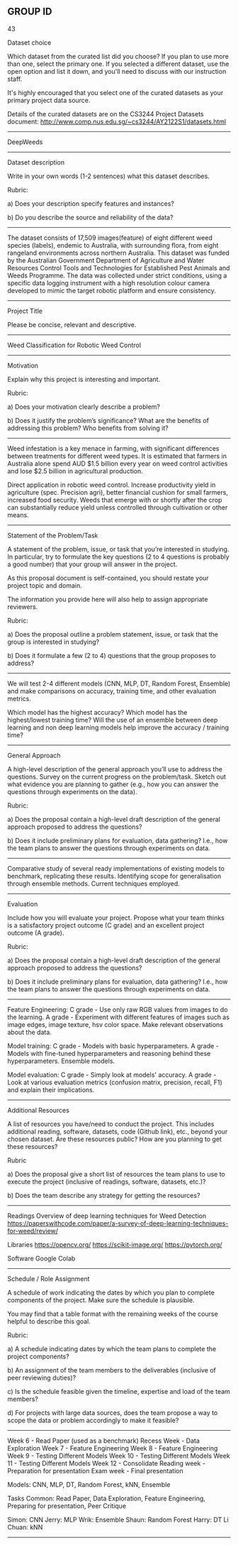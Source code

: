 GROUP ID
---------
43


Dataset choice

Which dataset from the curated list did you choose?  If you plan to use more than one, select the
primary one.  If you selected a different dataset, use the open option and list it down, and you'll
 need to discuss with our instruction staff.

It's highly encouraged that you select one of the curated datasets as your primary project
data source.

Details of the curated datasets are on the CS3244 Project Datasets document: http://www.comp.nus.edu.sg/~cs3244/AY2122S1/datasets.html

---------------------------------

DeepWeeds

---------------------------------


Dataset description

Write in your own words (1-2 sentences) what this dataset describes.

Rubric:

a) Does your description specify features and instances?

b) Do you describe the source and reliability of the data?

---------------------------------

The dataset consists of 17,509 images(feature) of eight different weed species (labels), endemic to Australia, with surrounding flora, from eight rangeland environments across northern Australia. This dataset was funded by the Australian Government Department of Agriculture and Water Resources Control Tools and Technologies for Established Pest Animals and Weeds Programme. The data was collected under strict conditions, using a specific data logging instrument with a high resolution colour camera developed to mimic the target robotic platform and ensure consistency.


---------------------------------

Project Title

Please be concise, relevant and descriptive.

---------------------------------

Weed Classification for Robotic Weed Control


---------------------------------

Motivation

Explain why this project is interesting and important.

Rubric:

a) Does your motivation clearly describe a problem?

b) Does it justify the problem’s significance? What are the benefits of addressing this problem? Who benefits from solving it?

---------------------------------

Weed infestation is a key menace in farming, with significant differences between treatments for different weed types. It is estimated that farmers in Australia alone spend AUD $1.5 billion every year on weed control activities and lose $2.5 billion in agricultural production. 

Direct application in robotic weed control. Increase productivity yield in agriculture (spec. Precision agri), better financial cushion for small farmers, increased food security. 
Weeds that emerge with or shortly after the crop can substantially reduce yield unless controlled through cultivation or other means.

---------------------------------

Statement of the Problem/Task

A statement of the problem, issue, or task that you’re interested in studying. In particular,
try to formulate the key questions (2 to 4 questions is probably a good number) that your group will answer in the project.

As this proposal document is self-contained, you should restate your project topic and domain.

The information you provide here will also help to assign appropriate reviewers.

Rubric:

a) Does the proposal outline a problem statement, issue, or task that the group is interested
in studying?

b) Does it formulate a few (2 to 4) questions that the group proposes to address?

---------------------------------

We will test 2-4 different models (CNN, MLP, DT, Random Forest, Ensemble) and make comparisons on accuracy, training time, and other evaluation metrics.

Which model has the highest accuracy?
Which model has the highest/lowest training time?
Will the use of an ensemble between deep learning and non deep learning models help improve the accuracy / training time?


---------------------------------

General Approach

A high-level description of the general approach you’ll use to address the questions.
Survey on the current progress on the problem/task. Sketch out what evidence you are planning
to gather (e.g., how you can answer the questions through experiments on the data).

Rubric:

a) Does the proposal contain a high-level draft description of the general approach proposed to address the questions?

b) Does it include preliminary plans for evaluation, data gathering? I.e., how the team plans to answer the questions through experiments on data.

---------------------------------

Comparative study of several ready implementations of existing models to benchmark, replicating these results.
Identifying scope for generalisation through ensemble methods.
Current techniques employed.


---------------------------------



Evaluation

Include how you will evaluate your project.
Propose what your team thinks is a satisfactory project outcome (C grade) and an excellent project
outcome (A grade).

Rubric:

a) Does the proposal contain a high-level draft description of the general approach proposed
to address the questions?

b) Does it include preliminary plans for evaluation, data gathering?
I.e., how the team plans to answer the questions through experiments on data.

---------------------------------

Feature Engineering: 
C grade - Use only raw RGB values from images to do the learning.
A grade - Experiment with different features of images such as image edges, image texture, hsv color space. Make relevant observations about the data.

Model training:
C grade - Models with basic hyperparameters.
A grade - Models with fine-tuned hyperparameters and reasoning behind these hyperparameters. Ensemble models.

Model evaluation:
C grade - Simply look at models' accuracy.
A grade - Look at various evaluation metrics (confusion matrix, precision, recall, F1) and explain their implications.

---------------------------------


Additional Resources

A list of resources you have/need to conduct the project.
This includes additional reading, software, datasets, code (Github link), etc.,
beyond your chosen dataset.  Are these resources public? How are you planning to get these resources?

Rubric

a) Does the proposal give a short list of resources the team plans to use to execute the project (inclusive of readings, software, datasets, etc.)?

b) Does the team describe any strategy for getting the resources?

---------------------------------

Readings
Overview of deep learning techniques for Weed Detection
https://paperswithcode.com/paper/a-survey-of-deep-learning-techniques-for-weed/review/

Libraries 
https://opencv.org/
https://scikit-image.org/
https://pytorch.org/

Software
Google Colab



---------------------------------

Schedule / Role Assignment

A schedule of work indicating the dates by which you plan to complete components of the project.
Make sure the schedule is plausible.

You may find that a table format with the remaining weeks of the course helpful to describe this goal.

Rubric:

a) A schedule indicating dates by which the team plans to complete the project components?

b) An assignment of the team members to the deliverables (inclusive of peer reviewing duties)?

c) Is the schedule feasible given the timeline, expertise and load of the team members?

d) For projects with large data sources, does the team propose a way to scope the data or
problem accordingly to make it feasible?

---------------------------------

Week 6 - Read Paper (used as a benchmark) 
Recess Week - Data Exploration
Week 7 - Feature Engineering
Week 8 - Feature Engineering
Week 9 - Testing Different Models
Week 10 - Testing Different Models
Week 11 - Testing Different Models
Week 12 - Consolidate
Reading week - Preparation for presentation
Exam week - Final presentation

Models: CNN, MLP, DT, Random Forest, kNN, Ensemble

Tasks
Common: Read Paper, Data Exploration, Feature Engineering, Preparing for presentation, Peer Critique

Simon: CNN
Jerry: MLP
Wrik: Ensemble
Shaun: Random Forest
Harry: DT
Li Chuan: kNN


---------------------------------